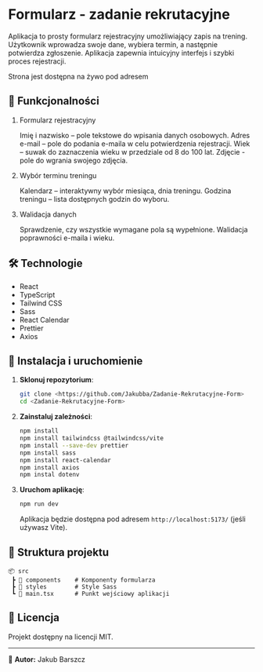 # Formularz - zadanie rekrutacyjne

Aplikacja to prosty formularz rejestracyjny umożliwiający zapis na trening. Użytkownik wprowadza swoje dane, wybiera termin, a następnie potwierdza zgłoszenie. Aplikacja zapewnia intuicyjny interfejs i szybki proces rejestracji.

Strona jest dostępna na żywo pod adresem

## 📌 Funkcjonalności

1. Formularz rejestracyjny

   Imię i nazwisko – pole tekstowe do wpisania danych osobowych.
   Adres e-mail – pole do podania e-maila w celu potwierdzenia rejestracji.
   Wiek – suwak do zaznaczenia wieku w przedziale od 8 do 100 lat.
   Zdjęcie - pole do wgrania swojego zdjęcia.

2. Wybór terminu treningu

   Kalendarz – interaktywny wybór miesiąca, dnia treningu.
   Godzina treningu – lista dostępnych godzin do wyboru.

3. Walidacja danych

   Sprawdzenie, czy wszystkie wymagane pola są wypełnione.
   Walidacja poprawności e-maila i wieku.

## 🛠 Technologie

- React
- TypeScript
- Tailwind CSS
- Sass
- React Calendar
- Prettier
- Axios

## 🚀 Instalacja i uruchomienie

1. **Sklonuj repozytorium**:

   ```sh
   git clone <https://github.com/Jakubba/Zadanie-Rekrutacyjne-Form>
   cd <Zadanie-Rekrutacyjne-Form>
   ```

2. **Zainstaluj zależności**:

   ```sh
   npm install
   npm install tailwindcss @tailwindcss/vite
   npm install --save-dev prettier
   npm install sass
   npm install react-calendar
   npm install axios
   npm instal dotenv
   ```

3. **Uruchom aplikację**:

   ```sh
   npm run dev
   ```

   Aplikacja będzie dostępna pod adresem `http://localhost:5173/` (jeśli używasz Vite).

## 📂 Struktura projektu

```
📦 src
 ┣ 📂 components    # Komponenty formularza
 ┣ 📂 styles        # Style Sass
 ┗ 📜 main.tsx      # Punkt wejściowy aplikacji
```

## 📜 Licencja

Projekt dostępny na licencji MIT.

---

📌 **Autor:**
Jakub Barszcz
